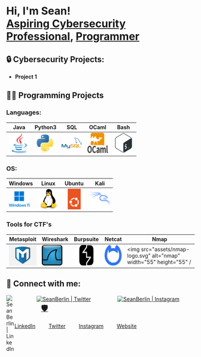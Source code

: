 <h1>Hi, I'm Sean! <br/><a href="https://github.com/seanberlin724">Aspiring Cybersecurity Professional</a>, <a href="https://www.linkedin.com/in/sean-berlin/">Programmer</a></h1>

<h2>🔒 Cybersecurity Projects:</h2>

- <b>Project 1</b>
  

<h2>👨‍💻 Programming Projects</h2>

### Languages:
| Java | Python3 | SQL | OCaml | Bash |
|------|---------|-----|-------|------|
|  <img src="https://github.com/devicons/devicon/blob/master/icons/java/java-original.svg" title="Java"  alt="Java" width="55" height="55"/> |  <img src="https://github.com/devicons/devicon/blob/master/icons/python/python-original.svg" title="Python"  alt="Python" width="55" height="55"/> |  <img src="https://github.com/devicons/devicon/blob/master/icons/mysql/mysql-original-wordmark.svg" title="SQL" alt="SQL" width="55" height="55"/> |  <img src="https://github.com/devicons/devicon/blob/master/icons/ocaml/ocaml-original-wordmark.svg" title="OCaml" alt="OCaml" width="55" height="55"/>|  <img src="https://github.com/devicons/devicon/blob/master/icons/bash/bash-original.svg" title="Bash" alt="Bash" width="55" height="55"/>| 

### OS:
| Windows | Linux | Ubuntu | Kali |
|---------|-------|--------|------|
| <img src="https://github.com/devicons/devicon/blob/master/icons/windows11/windows11-original-wordmark.svg" title="Windows" alt="Windows" width="55" height="55"/> |<img src="https://github.com/devicons/devicon/blob/master/icons/linux/linux-original.svg" title="Linux" alt="Linux" width="55" height="55"/> | <img src="https://github.com/devicons/devicon/blob/master/icons/ubuntu/ubuntu-original.svg" title="Ubuntu" alt="Ubuntu" width="55" height="55"/> | <img src="https://github.com/canaleal/devicon/blob/new-icon-kali-linux/icons/kalilinux/kalilinux-original-wordmark.svg" title="Linux" alt="Linux" width="55" height="55"/> |

### Tools for CTF's
| Metasploit | Wireshark | Burpsuite | Netcat | Nmap |
|----------|----------|----------|----------|----------|
|<img src="assets/meta.png" alt="msf" width="85" height="55" />|<img src="assets/Wireshark_icon.svg.png" alt="wsh" width="55" height="55" />|<img src="assets/burp.svg" alt="burp" width="85" height="55" />|<img src="assets/netcat_logo_shadow.svg" alt="netcat" width="55" height="55" />|<img src="assets/nmap-logo.svg" alt="nmap" width="55" height="55" /

<h2> 🤳 Connect with me:</h2>

[<img align="left" alt="SeanBerlin | LinkedIn" width="22px" src="https://cdn.jsdelivr.net/npm/simple-icons@v3/icons/linkedin.svg" />][linkedin]&nbsp;&nbsp;&nbsp;&nbsp;&nbsp;&nbsp;&nbsp;&nbsp;&nbsp;&nbsp;&nbsp;&nbsp;&nbsp;&nbsp;
[<img align="center" alt="SeanBerlin | Twitter" width="22px" src="https://cdn.jsdelivr.net/npm/simple-icons@v3/icons/twitter.svg" />][twitter]&nbsp;&nbsp;&nbsp;&nbsp;&nbsp;&nbsp;&nbsp;&nbsp;&nbsp;&nbsp;&nbsp;&nbsp;&nbsp;&nbsp;&nbsp;&nbsp;&nbsp;
[<img align="center" alt="SeanBerlin | Instagram" width="22px" src="https://cdn.jsdelivr.net/npm/simple-icons@v3/icons/instagram.svg" />][instagram]&nbsp;&nbsp;&nbsp;&nbsp;&nbsp;&nbsp;&nbsp;&nbsp;&nbsp;&nbsp;&nbsp;&nbsp;&nbsp;&nbsp;&nbsp;&nbsp;&nbsp;
[<span align="right" alt="SeanBerlin | Shield Emoji" style="font-size: 22px;">🛡️</span>][website]
<br/><br/>
[LinkedIn][linkedin] &nbsp;&nbsp;&nbsp;&nbsp;&nbsp;&nbsp;&nbsp;
[Twitter][twitter] &nbsp;&nbsp;&nbsp;&nbsp;&nbsp;&nbsp;&nbsp;
[Instagram][instagram] &nbsp;&nbsp;&nbsp;&nbsp;&nbsp;&nbsp;&nbsp;
[Website][website]

[linkedin]: https://www.linkedin.com/in/sean-berlin/
[twitter]: https://twitter.com/SeanBerlin_
[instagram]: https://www.instagram.com/sean_berlin/
[website]: https://www.google.com


<!--
**seanberlin724/seanberlin724** is a ✨ _special_ ✨ repository because its `README.md` (this file) appears on your GitHub profile.

Here are some ideas to get you started:

- 🔭 I’m currently working on ...
- 🌱 I’m currently learning ...
- 👯 I’m looking to collaborate on ...
- 🤔 I’m looking for help with ...
- 💬 Ask me about ...
- 📫 How to reach me: ...
- 😄 Pronouns: ...
- ⚡ Fun fact: ...
-->
